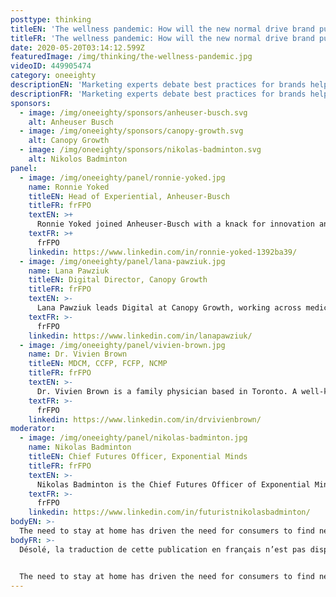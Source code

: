```yaml
---
posttype: thinking
titleEN: 'The wellness pandemic: How will the new normal drive brand purpose?'
titleFR: 'The wellness pandemic: How will the new normal drive brand purpose?'
date: 2020-05-20T03:14:12.599Z
featuredImage: /img/thinking/the-wellness-pandemic.jpg
videoID: 449905474
category: oneeighty
descriptionEN: 'Marketing experts debate best practices for brands helping consumers adapt to their new normal: maintaining physical and mental wellness at home.'
descriptionFR: 'Marketing experts debate best practices for brands helping consumers adapt to their new normal: maintaining physical and mental wellness at home.'
sponsors:
  - image: /img/oneeighty/sponsors/anheuser-busch.svg
    alt: Anheuser Busch
  - image: /img/oneeighty/sponsors/canopy-growth.svg
    alt: Canopy Growth
  - image: /img/oneeighty/sponsors/nikolas-badminton.svg
    alt: Nikolos Badminton
panel:
  - image: /img/oneeighty/panel/ronnie-yoked.jpg
    name: Ronnie Yoked
    titleEN: Head of Experiential, Anheuser-Busch
    titleFR: frFPO
    textEN: >+
      Ronnie Yoked joined Anheuser-Busch with a knack for innovation and a love for experiences. In her new role as Head of Experiential, Ronnie will bring her deep love of consumer-centered experiences and strategy to help define the future of what experiential marketing should be, ensuring AB will lead the way.
    textFR: >+
      frFPO
    linkedin: https://www.linkedin.com/in/ronnie-yoked-1392ba39/
  - image: /img/oneeighty/panel/lana-pawziuk.jpg
    name: Lana Pawziuk
    titleEN: Digital Director, Canopy Growth
    titleFR: frFPO
    textEN: >-
      Lana Pawziuk leads Digital at Canopy Growth, working across medical, recreation and CBD markets globally. Digital at Canopy includes UX, ecom and Digital Product Management, Analytics and Automation. Lana's entire career has been in the digital space, and she has worked at Cossette, Grip, PwC and Comscore, helping internal and client teams harness digital to connect with consumers to drive conversion and affinity.
    textFR: >-
      frFPO
    linkedin: https://www.linkedin.com/in/lanapawziuk/
  - image: /img/oneeighty/panel/vivien-brown.jpg
    name: Dr. Vivien Brown
    titleEN: MDCM, CCFP, FCFP, NCMP
    titleFR: frFPO
    textEN: >-
      Dr. Vivien Brown is a family physician based in Toronto. A well-known national and international speaker and author of A Woman’s Guide to Healthy Aging – Seven Essential Ways to Keep You Vital, Happy and Strong. She is active in numerous organizations including as VP North America for the Medical Women’s International Association, board member of the Women’s Brain Health Initiative, and numerous advisory bodies including Immunize Canada. Dr. Brown’s speaking engagements include reducing cancer risks and prevention, adult immunization and vaccine-preventable diseases, stress in the workplace and stress management, health promotion and healthy aging, osteoporosis prevention, menopause, and women’s health.
    textFR: >-
      frFPO
    linkedin: https://www.linkedin.com/in/drvivienbrown/
moderator:
  - image: /img/oneeighty/panel/nikolas-badminton.jpg
    name: Nikolas Badminton
    titleEN: Chief Futures Officer, Exponential Minds
    titleFR: frFPO
    textEN: >-
      Nikolas Badminton is the Chief Futures Officer of Exponential Minds, an expert advisory firm. Exponential Minds helps organizations, trillion-dollar companies, billion-dollar investment funds, and progressive governments to shift their mindset from “what is” to “what if”. With a “what if” mindset, employees feel empowered, and a stronger culture of innovation and growth arises and leads to more revenue and a far more resilient future. Nikolas has worked with amazing clients such as NASA, United Nations, United Way, the Government of Canada, AT&T, Proctor & Gamble, and many more.
    textFR: >-
      frFPO
    linkedin: https://www.linkedin.com/in/futuristnikolasbadminton/
bodyEN: >-
  The need to stay at home has driven the need for consumers to find new ways to stay safe, healthy, fit and seek holistic wellness for body, mind and soul. This panel will discuss ways brands can live their purpose and help consumers as they adapt to their new normal. You'll hear from unconventional wellness brands who have successfully made the shift, moderated by Nikolas Badminton.
bodyFR: >-
  Désolé, la traduction de cette publication en français n’est pas disponible.


  The need to stay at home has driven the need for consumers to find new ways to stay safe, healthy, fit and seek holistic wellness for body, mind and soul. This panel will discuss ways brands can live their purpose and help consumers as they adapt to their new normal. You'll hear from unconventional wellness brands who have successfully made the shift, moderated by Nikolas Badminton.
---
```

